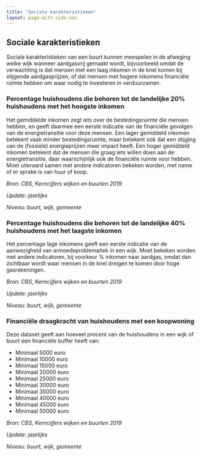 ```yaml
---
title: "Sociale karakteristieken"
layout: page-with-side-nav
---
```

## Sociale karakteristieken

Sociale karakteristieken van een buurt kunnen meespelen in de afweging welke wijk wanneer aardgasvrij gemaakt wordt, bijvoorbeeld omdat de verwachting is dat mensen met een laag inkomen in de knel komen bij stijgende aardgasprijzen, 
of dat mensen met hogere inkomens financiële ruimte hebben om waar nodig te investeren in verduurzamen.

### Percentage huishoudens die behoren tot de landelijke 20% huishoudens met het hoogste inkomen

Het gemiddelde inkomen zegt iets over de bestedingsruimte die mensen hebben, en geeft daarmee een eerste indicatie van de financiële gevolgen van de energietransitie voor deze mensen. Een lager gemiddeld inkomen betekent vaak 
minder bestedingsruimte, maar betekent ook dat een stijging van de (fossiele) energieprijzen meer impact heeft. Een hoger gemiddeld inkomen betekent dat de mensen die graag iets willen doen aan de energietransitie, daar 
waarschijnlijk ook de financiële ruimte voor hebben. Moet uiteraard samen met andere indicatoren bekeken worden, met name of er sprake is van huur of koop.

_Bron: CBS, Kerncijfers wijken en buurten 2019_

_Update: jaarlijks_

_Niveau: buurt, wijk, gemeente_

### Percentage huishoudens die behoren tot de landelijke 40% huishoudens met het laagste inkomen

Het percentage lage inkomens geeft een eerste indicatie van de aanwezigheid van armoedeproblematiek in een wijk. Moet bekeken worden met andere indicatoren, bij voorkeur % inkomen naar aardgas, omdat dan zichtbaar wordt waar 
mensen in de knel dreigen te komen door hoge gasrekeningen.

_Bron: CBS, Kerncijfers wijken en buurten 2019_

_Update: jaarlijks_

_Niveau: buurt, wijk, gemeente_

### Financiële draagkracht van huishoudens met een koopwoning

Deze dataset geeft aan hoeveel procent van de huishoudens in een wijk of buurt een financiële buffer heeft van:

- Minimaal 5000 euro
- Minimaal 10000 euro
- Minimaal 15000 euro
- Minimaal 20000 euro
- Minimaal 25000 euro
- Minimaal 30000 euro
- Minimaal 35000 euro
- Minimaal 40000 euro
- Minimaal 45000 euro
- Minimaal 50000 euro

_Bron: CBS, Kerncijfers wijken en buurten 2019_

_Update: jaarlijks_

_Niveau: buurt, wijk, gemeente_
